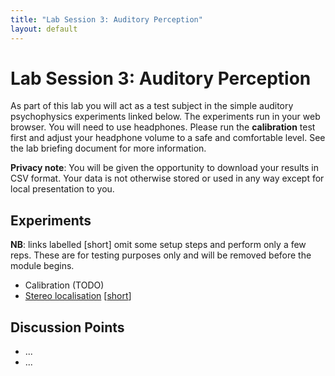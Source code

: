 ```yaml
---
title: "Lab Session 3: Auditory Perception"
layout: default
---
```


# Lab Session 3: Auditory Perception

As part of this lab you will act as a test subject in the simple
auditory psychophysics experiments linked below. The experiments run in
your web browser. You will need to use headphones. Please run the
**calibration** test first and adjust your headphone volume to a safe
and comfortable level. See the lab briefing document for more information.

**Privacy note**: You will be given the opportunity to download your results in CSV format.
Your data is not otherwise stored or used in any way except for local presentation to you.

## Experiments

**NB**: links labelled [short] omit some setup steps and perform only a few reps.
These are for testing purposes only and will be removed before the module begins.

* Calibration (TODO)
* [Stereo localisation](experiments/stereo/?home=/lab3.html) [[short](experiments/stereo/?home=/lab3.html&quick)]

## Discussion Points

* ...
* ...
